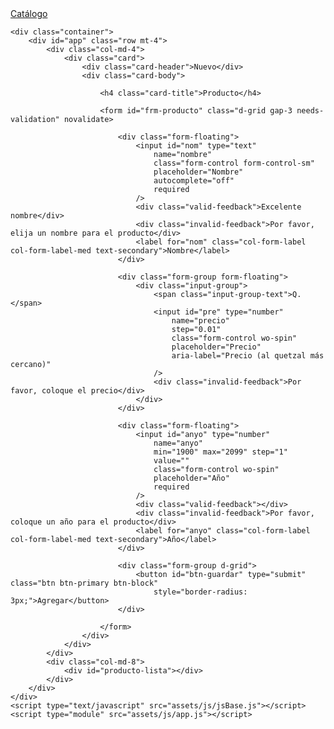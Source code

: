 <!DOCTYPE html>
<html lang="es">
<head>
    <meta charset="UTF-8" />
    <meta http-equiv="X-UA-Compatible" content="IE=edge" />
    <meta name="viewport" content="width=device-width, initial-scale=1.0" />
    <title>abc Producto::GT</title>
    <link rel="icon" href="data:;base64,=" />
    <link rel="stylesheet" href="assets/css/normalize.css"/>
    <link rel="stylesheet" href="assets/css/min/bootstrap.min.css" />
    <link rel="stylesheet" href="assets/css/index/style.css"/>
</head>
<body>
    <nav class="navbar navbar-light bg-light p-2">
        <a class="navbar-brand" href="/">Catálogo</a>
    </nav>

    <div class="container">
        <div id="app" class="row mt-4">
            <div class="col-md-4">
                <div class="card">
                    <div class="card-header">Nuevo</div>
                    <div class="card-body">
                        
                        <h4 class="card-title">Producto</h4>

                        <form id="frm-producto" class="d-grid gap-3 needs-validation" novalidate>

                            <div class="form-floating">
                                <input id="nom" type="text"
                                    name="nombre"
                                    class="form-control form-control-sm"
                                    placeholder="Nombre"
                                    autocomplete="off"
                                    required
                                />
                                <div class="valid-feedback">Excelente nombre</div>
                                <div class="invalid-feedback">Por favor, elija un nombre para el producto</div>
                                <label for="nom" class="col-form-label col-form-label-med text-secondary">Nombre</label>
                            </div>

                            <div class="form-group form-floating">
                                <div class="input-group">
                                    <span class="input-group-text">Q.</span>
                                    <input id="pre" type="number" 
                                        name="precio"
                                        step="0.01"
                                        class="form-control wo-spin"
                                        placeholder="Precio"
                                        aria-label="Precio (al quetzal más cercano)"
                                    />
                                    <div class="invalid-feedback">Por favor, coloque el precio</div>
                                </div>
                            </div>

                            <div class="form-floating">
                                <input id="anyo" type="number"
                                    name="anyo"
                                    min="1900" max="2099" step="1"
                                    value=""
                                    class="form-control wo-spin"
                                    placeholder="Año"
                                    required
                                />
                                <div class="valid-feedback"></div>
                                <div class="invalid-feedback">Por favor, coloque un año para el producto</div>
                                <label for="anyo" class="col-form-label col-form-label-med text-secondary">Año</label>
                            </div>

                            <div class="form-group d-grid">
                                <button id="btn-guardar" type="submit" class="btn btn-primary btn-block"
                                    style="border-radius: 3px;">Agregar</button>
                            </div>

                        </form>
                    </div>
                </div>
            </div>
            <div class="col-md-8">
                <div id="producto-lista"></div>
            </div>
        </div>
    </div>
    <script type="text/javascript" src="assets/js/jsBase.js"></script>
    <script type="module" src="assets/js/app.js"></script>
</body>
</html>
